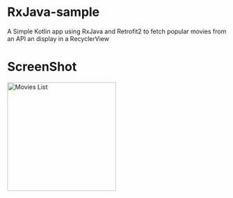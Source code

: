 # RxJava-sample

A Simple Kotlin app using RxJava and Retrofit2 to fetch popular movies from an API an display in a RecyclerView

# ScreenShot
<img src="https://drive.google.com/uc?export=view&id=1VdjEgb0aZl9IZa2jOzGU5_SNbmlmeiCj" alt="Movies List" width="250"/>

